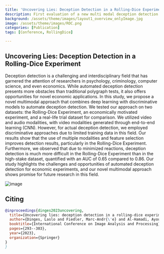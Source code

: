 ```yaml
---
title: 'Uncovering Lies: Deception Detection in a Rolling-Dice Experiment'
description: First evaluation of a new multi modal deception detection approach using the Rolling dice experiment and the real life trial dataset.
background: /assets/theme/images/layout1_overview_onlyImage.jpg
image: /assets/theme/images/ROC.png
categories: [Publication]
tags: [Conference, RollingDice]

---
```


## Uncovering Lies: Deception Detection in a Rolling-Dice Experiment 

Deception detection is a challenging and interdisciplinary field that has garnered the attention of researchers in psychology, criminology, computer science, and even economics. While automated deception detection presents more obstacles than traditional polygraph tests, it also offers opportunities for novel economic applications. In this study, we propose a novel multimodal approach that combines deep learning with discriminative models to automate deception detection. We tested our approach on two datasets: the Rolling-Dice Experiment, an economically motivated experiment, and a real-life trial dataset for comparison. We utilized video and audio modalities, with video modalities generated through end-to-end learning (CNN). However, for actual deception detection, we employed discriminative approaches due to limited training data in this field. Our results show that the use of multiple modalities and feature selection improves detection results, particularly in the Rolling-Dice Experiment. Furthermore, we observed that due to minimized reactions, deception detection is much more difficult in the Rolling-Dice Experiment than in the high-stake dataset, quantified with an AUC of 0.65 compared to 0.86. Our study highlights the challenges and opportunities of automated deception detection for economic experiments, and our novel multimodal approach shows promise for future research in this field.

![image](/deception/assets/theme/images/ROC.png)

## Citing
```bibtex
@inproceedings{dinges2023uncovering,
  title={Uncovering lies: deception detection in a rolling-dice experiment},
  author={Dinges, Laslo and Fiedler, Marc-Andr{\'e} and Al-Hamadi, Ayoub and Abdelrahman, Ahmed and Weimann, Joachim and Bershadskyy, Dmitri},
  booktitle={International Conference on Image Analysis and Processing},
  pages={293--303},
  year={2023},
  organization={Springer}
}
}
```